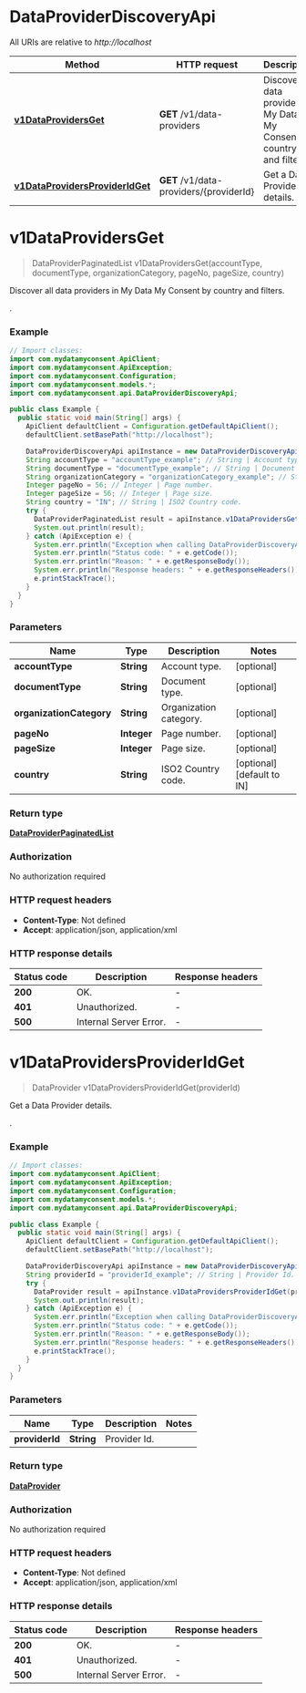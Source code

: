 # DataProviderDiscoveryApi

All URIs are relative to *http://localhost*

Method | HTTP request | Description
------------- | ------------- | -------------
[**v1DataProvidersGet**](DataProviderDiscoveryApi.md#v1DataProvidersGet) | **GET** /v1/data-providers | Discover all data providers in My Data My Consent by country and filters.
[**v1DataProvidersProviderIdGet**](DataProviderDiscoveryApi.md#v1DataProvidersProviderIdGet) | **GET** /v1/data-providers/{providerId} | Get a Data Provider details.


<a name="v1DataProvidersGet"></a>
# **v1DataProvidersGet**
> DataProviderPaginatedList v1DataProvidersGet(accountType, documentType, organizationCategory, pageNo, pageSize, country)

Discover all data providers in My Data My Consent by country and filters.

.

### Example
```java
// Import classes:
import com.mydatamyconsent.ApiClient;
import com.mydatamyconsent.ApiException;
import com.mydatamyconsent.Configuration;
import com.mydatamyconsent.models.*;
import com.mydatamyconsent.api.DataProviderDiscoveryApi;

public class Example {
  public static void main(String[] args) {
    ApiClient defaultClient = Configuration.getDefaultApiClient();
    defaultClient.setBasePath("http://localhost");

    DataProviderDiscoveryApi apiInstance = new DataProviderDiscoveryApi(defaultClient);
    String accountType = "accountType_example"; // String | Account type.
    String documentType = "documentType_example"; // String | Document type.
    String organizationCategory = "organizationCategory_example"; // String | Organization category.
    Integer pageNo = 56; // Integer | Page number.
    Integer pageSize = 56; // Integer | Page size.
    String country = "IN"; // String | ISO2 Country code.
    try {
      DataProviderPaginatedList result = apiInstance.v1DataProvidersGet(accountType, documentType, organizationCategory, pageNo, pageSize, country);
      System.out.println(result);
    } catch (ApiException e) {
      System.err.println("Exception when calling DataProviderDiscoveryApi#v1DataProvidersGet");
      System.err.println("Status code: " + e.getCode());
      System.err.println("Reason: " + e.getResponseBody());
      System.err.println("Response headers: " + e.getResponseHeaders());
      e.printStackTrace();
    }
  }
}
```

### Parameters

Name | Type | Description  | Notes
------------- | ------------- | ------------- | -------------
 **accountType** | **String**| Account type. | [optional]
 **documentType** | **String**| Document type. | [optional]
 **organizationCategory** | **String**| Organization category. | [optional]
 **pageNo** | **Integer**| Page number. | [optional]
 **pageSize** | **Integer**| Page size. | [optional]
 **country** | **String**| ISO2 Country code. | [optional] [default to IN]

### Return type

[**DataProviderPaginatedList**](DataProviderPaginatedList.md)

### Authorization

No authorization required

### HTTP request headers

 - **Content-Type**: Not defined
 - **Accept**: application/json, application/xml

### HTTP response details
| Status code | Description | Response headers |
|-------------|-------------|------------------|
**200** | OK. |  -  |
**401** | Unauthorized. |  -  |
**500** | Internal Server Error. |  -  |

<a name="v1DataProvidersProviderIdGet"></a>
# **v1DataProvidersProviderIdGet**
> DataProvider v1DataProvidersProviderIdGet(providerId)

Get a Data Provider details.

.

### Example
```java
// Import classes:
import com.mydatamyconsent.ApiClient;
import com.mydatamyconsent.ApiException;
import com.mydatamyconsent.Configuration;
import com.mydatamyconsent.models.*;
import com.mydatamyconsent.api.DataProviderDiscoveryApi;

public class Example {
  public static void main(String[] args) {
    ApiClient defaultClient = Configuration.getDefaultApiClient();
    defaultClient.setBasePath("http://localhost");

    DataProviderDiscoveryApi apiInstance = new DataProviderDiscoveryApi(defaultClient);
    String providerId = "providerId_example"; // String | Provider Id.
    try {
      DataProvider result = apiInstance.v1DataProvidersProviderIdGet(providerId);
      System.out.println(result);
    } catch (ApiException e) {
      System.err.println("Exception when calling DataProviderDiscoveryApi#v1DataProvidersProviderIdGet");
      System.err.println("Status code: " + e.getCode());
      System.err.println("Reason: " + e.getResponseBody());
      System.err.println("Response headers: " + e.getResponseHeaders());
      e.printStackTrace();
    }
  }
}
```

### Parameters

Name | Type | Description  | Notes
------------- | ------------- | ------------- | -------------
 **providerId** | **String**| Provider Id. |

### Return type

[**DataProvider**](DataProvider.md)

### Authorization

No authorization required

### HTTP request headers

 - **Content-Type**: Not defined
 - **Accept**: application/json, application/xml

### HTTP response details
| Status code | Description | Response headers |
|-------------|-------------|------------------|
**200** | OK. |  -  |
**401** | Unauthorized. |  -  |
**500** | Internal Server Error. |  -  |

